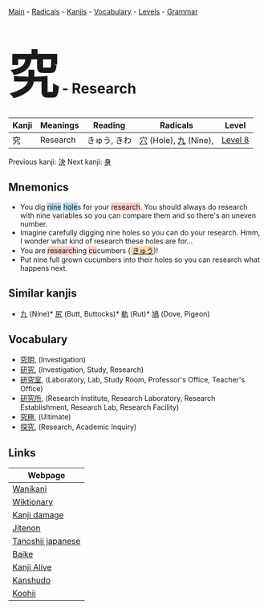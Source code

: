 <style> bigfont {font-size: 100px}</style>
[Main](../README.md) -
[Radicals](../radicals.md) -
[Kanjis](../kanjis.md) -
[Vocabulary](../vocabulary.md) -
[Levels](../levels.md) -
[Grammar](../grammar.md)
# <bigfont> 究</bigfont> - Research 

| Kanji | Meanings | Reading | Radicals | Level |
| --- | --- | --- | --- | --- |
| 究 | Research | きゅう, きわ | [穴](../radicals/穴.md) (Hole), [九](../radicals/九.md) (Nine),  | [Level 8](../levels/wk_level8.md) |

Previous kanji: [決](決.md) Next kanji: [身](身.md) 

## Mnemonics
 * You dig <span style="background-color:#ADD8E6"> nine</span> <span style="background-color:#ADD8E6"> hole</span>s for your <span style="background-color:#ffcccb"> research</span>. You should always do research with nine variables so you can compare them and so there's an uneven number.
* Imagine carefully digging nine holes so you can do your research. Hmm, I wonder what kind of research these holes are for...
* You are <span style="background-color:#ffcccb"> research</span>ing <span style="background-color:#ffcccb"> cu</span>cumbers (<span style="background-color:#fed8b1"> [きゅう](https://jisho.org/search/きゅう)</span>)!
* Put nine full grown cucumbers into their holes so you can research what happens next.


## Similar kanjis
 * [九](九.md) (Nine)* [尻](尻.md) (Butt, Buttocks)* [軌](軌.md) (Rut)* [鳩](鳩.md) (Dove, Pigeon)


## Vocabulary
 * [究明](../vocabulary/究.md), (Investigation)
* [研究](../vocabulary/究.md), (Investigation, Study, Research)
* [研究室](../vocabulary/究.md), (Laboratory, Lab, Study Room, Professor's Office, Teacher's Office)
* [研究所](../vocabulary/究.md), (Research Institute, Research Laboratory, Research Establishment, Research Lab, Research Facility)
* [究極](../vocabulary/究.md), (Ultimate)
* [探究](../vocabulary/究.md), (Research, Academic Inquiry)



## Links 

| Webpage |
| --- |
| [Wanikani          ](https://www.wanikani.com/kanji/究) |
| [Wiktionary        ](https://en.wiktionary.org/wiki/究) |
| [Kanji damage      ](http://www.kanjidamage.com/kanji/search?utf8=✓&q=究) |
| [Jitenon           ](https://jitenon.com/kanji/究) |
| [Tanoshii japanese ](https://www.tanoshiijapanese.com/dictionary/kanji.cfm?k=究) |
| [Baike             ](https://baike.baidu.com/item/究) |
| [Kanji Alive       ](https://app.kanjialive.com/究) |
| [Kanshudo          ](https://www.kanshudo.com/searchmn?q=究) |
| [Koohii            ](https://kanji.koohii.com/study/kanji/究) |

